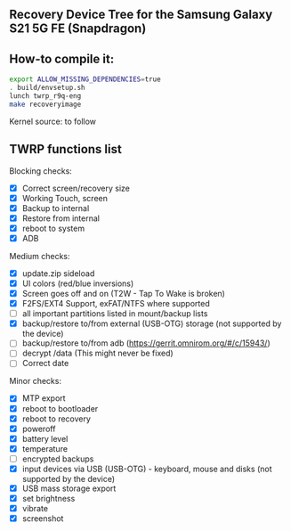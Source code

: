 ## Recovery Device Tree for the Samsung Galaxy S21 5G FE (Snapdragon)

## How-to compile it:

```sh
export ALLOW_MISSING_DEPENDENCIES=true
. build/envsetup.sh
lunch twrp_r9q-eng
make recoveryimage
```

Kernel source:
to follow
## TWRP functions list

Blocking checks:
- [x] Correct screen/recovery size
- [x] Working Touch, screen
- [x] Backup to internal
- [x] Restore from internal
- [x] reboot to system
- [x] ADB

Medium checks:
- [x] update.zip sideload
- [x] UI colors (red/blue inversions)
- [x] Screen goes off and on (T2W - Tap To Wake is broken)
- [x] F2FS/EXT4 Support, exFAT/NTFS where supported
- [ ] all important partitions listed in mount/backup lists
- [x] backup/restore to/from external (USB-OTG) storage (not supported by the device)
- [ ] backup/restore to/from adb (https://gerrit.omnirom.org/#/c/15943/)
- [ ] decrypt /data (This might never be fixed)
- [ ] Correct date

Minor checks:
- [x] MTP export
- [x] reboot to bootloader
- [x] reboot to recovery
- [x] poweroff
- [x] battery level
- [x] temperature
- [ ] encrypted backups
- [x] input devices via USB (USB-OTG) - keyboard, mouse and disks (not supported by the device)
- [x] USB mass storage export
- [x] set brightness
- [x] vibrate
- [x] screenshot
